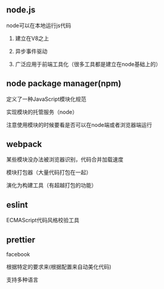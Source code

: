 ## node.js

node可以在本地运行js代码

1. 建立在V8之上

2. 异步事件驱动

3. 广泛应用于前端工具化（很多工具都是建立在node基础上的）

   

## node package manager(npm)

定义了一种JavaScript模块化规范

实现模块的托管服务（node）

注意使用模块的时候要看是否可以在node端或者浏览器端运行



## webpack

某些模块没办法被浏览器识别，代码合并加载速度

模块打包器（大量代码打包在一起）

演化为构建工具（有超越打包的功能）



## eslint

ECMAScript代码风格校验工具



## prettier

facebook

根据特定的要求来(根据配置来自动美化代码)

支持多种语言